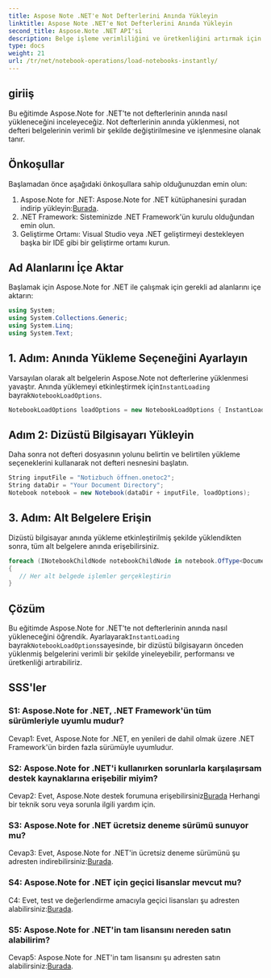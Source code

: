 ```yaml
---
title: Aspose Note .NET'e Not Defterlerini Anında Yükleyin
linktitle: Aspose Note .NET'e Not Defterlerini Anında Yükleyin
second_title: Aspose.Note .NET API'si
description: Belge işleme verimliliğini ve üretkenliğini artırmak için not defterlerini Aspose.Note for .NET'e anında nasıl yükleyeceğinizi öğrenin.
type: docs
weight: 21
url: /tr/net/notebook-operations/load-notebooks-instantly/
---
```

## giriiş

Bu eğitimde Aspose.Note for .NET'te not defterlerinin anında nasıl yükleneceğini inceleyeceğiz. Not defterlerinin anında yüklenmesi, not defteri belgelerinin verimli bir şekilde değiştirilmesine ve işlenmesine olanak tanır.

## Önkoşullar

Başlamadan önce aşağıdaki önkoşullara sahip olduğunuzdan emin olun:

1.  Aspose.Note for .NET: Aspose.Note for .NET kütüphanesini şuradan indirip yükleyin:[Burada](https://releases.aspose.com/note/net/).
2. .NET Framework: Sisteminizde .NET Framework'ün kurulu olduğundan emin olun.
3. Geliştirme Ortamı: Visual Studio veya .NET geliştirmeyi destekleyen başka bir IDE gibi bir geliştirme ortamı kurun.

## Ad Alanlarını İçe Aktar

Başlamak için Aspose.Note for .NET ile çalışmak için gerekli ad alanlarını içe aktarın:

```csharp
using System;
using System.Collections.Generic;
using System.Linq;
using System.Text;
```

## 1. Adım: Anında Yükleme Seçeneğini Ayarlayın

 Varsayılan olarak alt belgelerin Aspose.Note not defterlerine yüklenmesi yavaştır. Anında yüklemeyi etkinleştirmek için`InstantLoading` bayrak`NotebookLoadOptions`.

```csharp
NotebookLoadOptions loadOptions = new NotebookLoadOptions { InstantLoading = true };
```

## Adım 2: Dizüstü Bilgisayarı Yükleyin

Daha sonra not defteri dosyasının yolunu belirtin ve belirtilen yükleme seçeneklerini kullanarak not defteri nesnesini başlatın.

```csharp
String inputFile = "Notizbuch öffnen.onetoc2";
String dataDir = "Your Document Directory";
Notebook notebook = new Notebook(dataDir + inputFile, loadOptions);
```

## 3. Adım: Alt Belgelere Erişin

Dizüstü bilgisayar anında yükleme etkinleştirilmiş şekilde yüklendikten sonra, tüm alt belgelere anında erişebilirsiniz.

```csharp
foreach (INotebookChildNode notebookChildNode in notebook.OfType<Document>()) 
{
   // Her alt belgede işlemler gerçekleştirin
}
```

## Çözüm

Bu eğitimde Aspose.Note for .NET'te not defterlerinin anında nasıl yükleneceğini öğrendik. Ayarlayarak`InstantLoading` bayrak`NotebookLoadOptions`sayesinde, bir dizüstü bilgisayarın önceden yüklenmiş belgelerini verimli bir şekilde yineleyebilir, performansı ve üretkenliği artırabiliriz.

## SSS'ler

### S1: Aspose.Note for .NET, .NET Framework'ün tüm sürümleriyle uyumlu mudur?

Cevap1: Evet, Aspose.Note for .NET, en yenileri de dahil olmak üzere .NET Framework'ün birden fazla sürümüyle uyumludur.

### S2: Aspose.Note for .NET'i kullanırken sorunlarla karşılaşırsam destek kaynaklarına erişebilir miyim?

 Cevap2: Evet, Aspose.Note destek forumuna erişebilirsiniz[Burada](https://forum.aspose.com/c/note/28) Herhangi bir teknik soru veya sorunla ilgili yardım için.

### S3: Aspose.Note for .NET ücretsiz deneme sürümü sunuyor mu?

 Cevap3: Evet, Aspose.Note for .NET'in ücretsiz deneme sürümünü şu adresten indirebilirsiniz:[Burada](https://releases.aspose.com/).

### S4: Aspose.Note for .NET için geçici lisanslar mevcut mu?

 C4: Evet, test ve değerlendirme amacıyla geçici lisansları şu adresten alabilirsiniz:[Burada](https://purchase.aspose.com/temporary-license/).

### S5: Aspose.Note for .NET'in tam lisansını nereden satın alabilirim?

 Cevap5: Aspose.Note for .NET'in tam lisansını şu adresten satın alabilirsiniz:[Burada](https://purchase.aspose.com/buy).